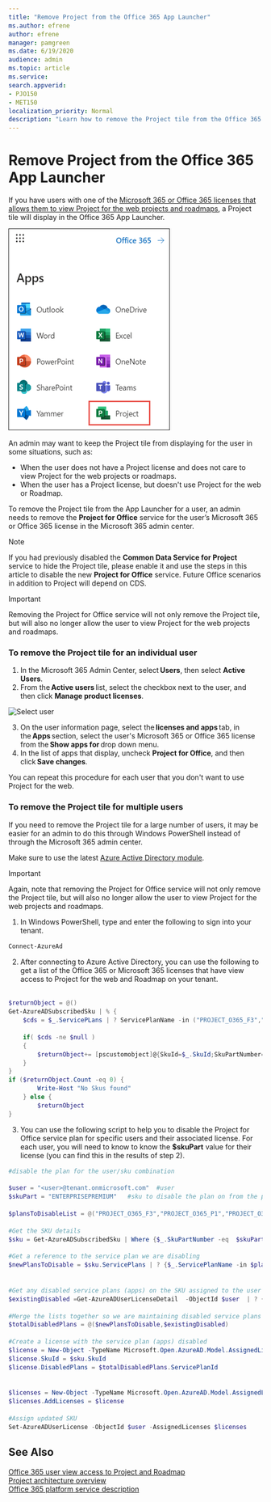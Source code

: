 ```yaml
---
title: "Remove Project from the Office 365 App Launcher"
ms.author: efrene
author: efrene
manager: pamgreen
ms.date: 6/19/2020
audience: admin
ms.topic: article
ms.service: 
search.appverid: 
- PJO150
- MET150
localization_priority: Normal
description: "Learn how to remove the Project tile from the Office 365 App Launcher for your users."
---
```


# Remove Project from the Office 365 App Launcher


If you have users with one of the [Microsoft 365 or Office 365 licenses that allows them to view Project for the web projects and roadmaps](https://docs.microsoft.com/project-for-the-web/office-365-user-view-access-to-project-and-roadmap#office-365-subscription-with-view-access), a Project tile will display in the Office 365 App Launcher.  

![Project tile](media/applauncher.png)

An admin may want to keep the Project tile from displaying for the user in some situations, such as: 

- When the user does not have a Project license and does not care to view Project for the web projects or roadmaps. 
- When the user has a Project license, but doesn't use Project for the web or Roadmap. 

To remove the Project tile from the App Launcher for a user, an admin needs to remove the **Project for Office** service for the user’s Microsoft 365 or Office 365 license in the Microsoft 365 admin center. 

> [!NOTE]
> If you had previously disabled the **Common Data Service for Project** service to hide the Project tile, please enable it and use the steps in this article to disable the new **Project for Office** service.  Future Office scenarios in addition to Project will depend on CDS.

> [!Important] 
> Removing the Project for Office service will not only remove the Project tile, but will also no longer allow the user to view Project for the web projects and roadmaps. 



### To remove the Project tile for an individual user 

1. In the Microsoft 365 Admin Center, select **Users**, then select **Active Users**. 
2. From the **Active users** list, select the checkbox next to the user, and then click **Manage product licenses**. 

![Select user](media/activeusers.png)

3. On the user information page, select the **licenses and apps** tab, in the **Apps** section, select the user's Microsoft 365 or Office 365 license from the **Show apps for** drop down menu.  
4. In the list of apps that display, uncheck **Project for Office**, and then click **Save changes**. 

 You can repeat this procedure for each user that you don't want to use Project for the web. 

### To remove the Project tile for multiple users

If you need to remove the Project tile for a large number of users, it may be easier for an admin to do this through Windows PowerShell instead of through the Microsoft 365 admin center. 

Make sure to use the latest [Azure Active Directory module](https://docs.microsoft.com/office365/enterprise/powershell/connect-to-office-365-powershell).

> [!Important] 
> Again, note that removing the Project for Office service will not only remove the Project tile, but will also no longer allow the user to view Project for the web projects and roadmaps. 



1. In Windows PowerShell, type and enter the following to sign into your tenant.</br>
```PowerShell
Connect-AzureAd
```
2. After connecting to Azure Active Directory, you can use the following to get a list of the Office 365 or Microsoft 365 licenses that have view access to Project for the web and Roadmap on your tenant. 
```PowerShell

$returnObject = @()
Get-AzureADSubscribedSku | % {
    $cds = $_.ServicePLans | ? ServicePlanName -in ("PROJECT_O365_F3","PROJECT_O365_P1","PROJECT_O365_P2","PROJECT_O365_P3")
    
    if( $cds -ne $null ) 
    {
        $returnObject+= [pscustomobject]@{SkuId=$_.SkuId;SkuPartNumber=$_.SkuPartNumber;ServicePlan=$CDS[0].ServicePlanName}
    } 
}
if ($returnObject.Count -eq 0) {
        Write-Host "No Skus found"
    } else {
        $returnObject
}

```


3. You can use the following script to help you to disable the Project for Office service plan for specific users and their associated license. For each user, you will need to know to know the **$skuPart** value for their license (you can find this in the results of step 2). </br>
```PowerShell
#disable the plan for the user/sku combination

$user = "<user>@tenant.onmicrosoft.com"  #user
$skuPart = "ENTERPRISEPREMIUM"   #sku to disable the plan on from the previous step

$plansToDisableList = @("PROJECT_O365_F3","PROJECT_O365_P1","PROJECT_O365_P2","PROJECT_O365_P3")

#Get the SKU details
$sku = Get-AzureADSubscribedSku | Where {$_.SkuPartNumber -eq  $skuPart}

#Get a reference to the service plan we are disabling
$newPlansToDisable = $sku.ServicePlans | ? {$_.ServicePlanName -in $plansToDisableList}


#Get any disabled service plans (apps) on the SKU assigned to the user
$existingDisabled =Get-AzureADUserLicenseDetail  -ObjectId $user  | ? {$_.SkuPartNumber -eq  $skuPart } | Select-Object -ExpandProperty  ServicePlans |  ? {$_.ProvisioningStatus -eq 'Disabled' }

#Merge the lists together so we are maintaining disabled service plans (apps)
$totalDisabledPlans = @($newPlansToDisable,$existingDisabled)

#Create a license with the service plan (apps) disabled
$license = New-Object -TypeName Microsoft.Open.AzureAD.Model.AssignedLicense
$license.SkuId = $sku.SkuId
$license.DisabledPlans = $totalDisabledPlans.ServicePlanId


$licenses = New-Object -TypeName Microsoft.Open.AzureAD.Model.AssignedLicenses
$licenses.AddLicenses = $license

#Assign updated SKU
Set-AzureADUserLicense -ObjectId $user -AssignedLicenses $licenses


```



## See Also
[Office 365 user view access to Project and Roadmap](office-365-user-view-access-to-project-and-roadmap.md)  
[Project architecture overview](project-architecture-overview.md)</br>
[Office 365 platform service description](https://docs.microsoft.com/office365/servicedescriptions/office-365-platform-service-description/office-365-platform-service-description)




